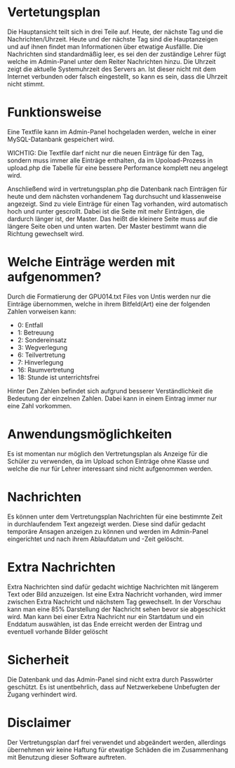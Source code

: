 # Vertetungsplan
Die Hauptansicht teilt sich in drei Teile auf. Heute, der nächste Tag und die Nachrichten/Uhrzeit. Heute und der nächste Tag sind die Hauptanzeigen und auf ihnen findet man Informationen über etwatige Ausfällle. Die Nachrichten sind standardmäßig leer, es sei den der zuständige Lehrer fügt welche im Admin-Panel unter dem Reiter Nachrichten hinzu. Die Uhrzeit zeigt die aktuelle Systemuhrzeit des Servers an. Ist dieser nicht mit dem Internet verbunden oder falsch eingestellt, so kann es sein, dass die Uhrzeit nicht stimmt.

# Funktionsweise
Eine Textfile kann im Admin-Panel hochgeladen werden, welche in einer MySQL-Datanbank gespeichert wird. 

WICHTIG:
Die Textfile darf nicht nur die neuen Einträge für den Tag, sondern muss immer alle Einträge enthalten, da im Upoload-Prozess in upload.php die Tabelle für eine bessere Performance komplett neu angelegt wird.

Anschließend wird in vertretungsplan.php die Datenbank nach Einträgen für heute und dem nächsten vorhandenem Tag durchsucht und klassenweise angezeigt.
Sind zu viele Einträge für einen Tag vorhanden, wird automatisch hoch und runter gescrollt. Dabei ist die Seite mit mehr Einträgen, die dardurch länger ist, der Master. Das heißt die kleinere Seite muss auf die längere Seite oben und unten warten. Der Master bestimmt wann die Richtung gewechselt wird.

# Welche Einträge werden mit aufgenommen?
Durch die Formatierung der GPU014.txt Files von Untis werden nur die Einträge übernommen, welche in ihrem Bitfeld(Art) eine der folgenden Zahlen vorweisen kann:
* 0: Entfall
* 1: Betreuung
* 2: Sondereinsatz
* 3: Wegverlegung
* 6: Teilvertretung
* 7: Hinverlegung
* 16: Raumvertretung
* 18: Stunde ist unterrichtsfrei

Hinter Den Zahlen befindet sich aufgrund besserer Verständlichkeit die Bedeutung der einzelnen Zahlen. Dabei kann in einem Eintrag immer nur eine Zahl vorkommen.

# Anwendungsmöglichkeiten
Es ist momentan nur möglich den Vertretungsplan als Anzeige für die Schüler zu verwenden, da im Upload schon Einträge ohne Klasse und welche die nur für Lehrer interessant sind nicht aufgenommen werden.

# Nachrichten
Es können unter dem Vertretungsplan Nachrichten für eine bestimmte Zeit in durchlaufendem Text angezeigt werden. Diese sind dafür gedacht temporäre Ansagen anzeigen zu können und werden im Admin-Panel eingerichtet und nach ihrem Ablaufdatum und -Zeit gelöscht. 

# Extra Nachrichten
Extra Nachrichten sind dafür gedacht wichtige Nachrichten mit längerem Text oder Bild anzuzeigen. Ist eine Extra Nachricht vorhanden, wird immer zwischen Extra Nachricht und nächstem Tag gewechselt. In der Vorschau kann man eine 85% Darstellung der Nachricht sehen bevor sie abgeschickt wird.
Man kann bei einer Extra Nachricht nur ein Startdatum und ein Enddatum auswählen, ist das Ende erreicht werden der Eintrag und eventuell vorhande Bilder gelöscht

# Sicherheit
Die Datenbank und das Admin-Panel sind nicht extra durch Passwörter geschützt. Es ist unentbehrlich, dass auf Netzwerkebene Unbefugten der Zugang verhindert wird.



# Disclaimer
Der Vertretungsplan darf frei verwendet und abgeändert werden, allerdings übernehmen wir keine Haftung für etwatige Schäden die im Zusammenhang mit Benutzung dieser Software auftreten.
